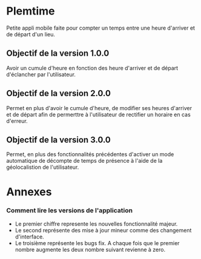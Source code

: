 # Plemtime
Petite appli mobile faite pour compter un temps entre une heure d'arriver et de départ d'un lieu.

## Objectif de la version 1.0.0
Avoir un cumule d'heure en fonction des heure d'arriver et de départ d'éclancher par l'utilisateur.

## Objectif de la version 2.0.0
Permet en plus d'avoir le cumule d'heure, de modifier ses heures d'arriver et de départ afin de permerttre à l'utilisateur de rectifier un horaire en cas d'erreur.

## Objectif de la version 3.0.0
Permet, en plus des fonctionnalités précédentes d'activer un mode automatique de décompte de temps de présence à l'aide de la géolocalistion de l'utilisateur.

# Annexes 
### Comment lire les versions de l'application
- Le premier chiffre represente les nouvelles fonctionnalité majeur.
- Le second représente des mise à jour mineur comme des changement d'interface.
- Le troisième représente les bugs fix.
A chaque fois que le premier nombre augmente les deux nombre suivant revienne à zero.
